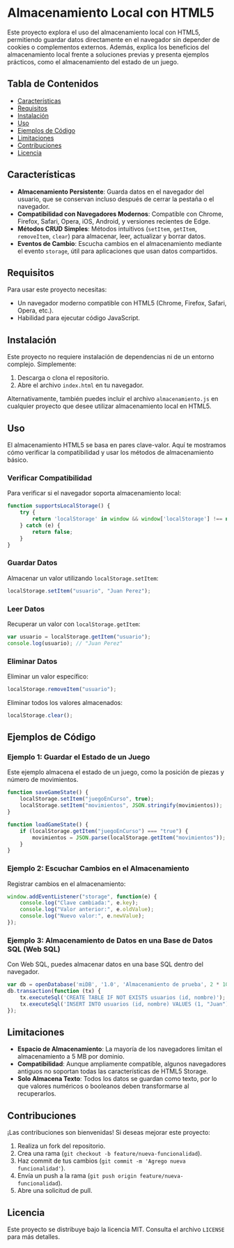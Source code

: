 # Almacenamiento Local con HTML5

Este proyecto explora el uso del almacenamiento local con HTML5, permitiendo guardar datos directamente en el navegador sin depender de cookies o complementos externos. Además, explica los beneficios del almacenamiento local frente a soluciones previas y presenta ejemplos prácticos, como el almacenamiento del estado de un juego.

## Tabla de Contenidos
- [Características](#características)
- [Requisitos](#requisitos)
- [Instalación](#instalación)
- [Uso](#uso)
- [Ejemplos de Código](#ejemplos-de-código)
- [Limitaciones](#limitaciones)
- [Contribuciones](#contribuciones)
- [Licencia](#licencia)

## Características
- **Almacenamiento Persistente**: Guarda datos en el navegador del usuario, que se conservan incluso después de cerrar la pestaña o el navegador.
- **Compatibilidad con Navegadores Modernos**: Compatible con Chrome, Firefox, Safari, Opera, iOS, Android, y versiones recientes de Edge.
- **Métodos CRUD Simples**: Métodos intuitivos (`setItem`, `getItem`, `removeItem`, `clear`) para almacenar, leer, actualizar y borrar datos.
- **Eventos de Cambio**: Escucha cambios en el almacenamiento mediante el evento `storage`, útil para aplicaciones que usan datos compartidos.

## Requisitos
Para usar este proyecto necesitas:
- Un navegador moderno compatible con HTML5 (Chrome, Firefox, Safari, Opera, etc.).
- Habilidad para ejecutar código JavaScript.

## Instalación
Este proyecto no requiere instalación de dependencias ni de un entorno complejo. Simplemente:
1. Descarga o clona el repositorio.
2. Abre el archivo `index.html` en tu navegador.

Alternativamente, también puedes incluir el archivo `almacenamiento.js` en cualquier proyecto que desee utilizar almacenamiento local en HTML5.

## Uso
El almacenamiento HTML5 se basa en pares clave-valor. Aquí te mostramos cómo verificar la compatibilidad y usar los métodos de almacenamiento básico.

### Verificar Compatibilidad
Para verificar si el navegador soporta almacenamiento local:
```javascript
function supportsLocalStorage() {
    try {
        return 'localStorage' in window && window['localStorage'] !== null;
    } catch (e) {
        return false;
    }
}
```

### Guardar Datos
Almacenar un valor utilizando `localStorage.setItem`:
```javascript
localStorage.setItem("usuario", "Juan Perez");
```

### Leer Datos
Recuperar un valor con `localStorage.getItem`:
```javascript
var usuario = localStorage.getItem("usuario");
console.log(usuario); // "Juan Perez"
```

### Eliminar Datos
Eliminar un valor específico:
```javascript
localStorage.removeItem("usuario");
```

Eliminar todos los valores almacenados:
```javascript
localStorage.clear();
```

## Ejemplos de Código

### Ejemplo 1: Guardar el Estado de un Juego
Este ejemplo almacena el estado de un juego, como la posición de piezas y número de movimientos.
```javascript
function saveGameState() {
    localStorage.setItem("juegoEnCurso", true);
    localStorage.setItem("movimientos", JSON.stringify(movimientos));
}

function loadGameState() {
    if (localStorage.getItem("juegoEnCurso") === "true") {
        movimientos = JSON.parse(localStorage.getItem("movimientos"));
    }
}
```

### Ejemplo 2: Escuchar Cambios en el Almacenamiento
Registrar cambios en el almacenamiento:
```javascript
window.addEventListener("storage", function(e) {
    console.log("Clave cambiada:", e.key);
    console.log("Valor anterior:", e.oldValue);
    console.log("Nuevo valor:", e.newValue);
});
```

### Ejemplo 3: Almacenamiento de Datos en una Base de Datos SQL (Web SQL)
Con Web SQL, puedes almacenar datos en una base SQL dentro del navegador.
```javascript
var db = openDatabase('miDB', '1.0', 'Almacenamiento de prueba', 2 * 1024 * 1024);
db.transaction(function (tx) {
    tx.executeSql('CREATE TABLE IF NOT EXISTS usuarios (id, nombre)');
    tx.executeSql('INSERT INTO usuarios (id, nombre) VALUES (1, "Juan")');
});
```

## Limitaciones
- **Espacio de Almacenamiento**: La mayoría de los navegadores limitan el almacenamiento a 5 MB por dominio.
- **Compatibilidad**: Aunque ampliamente compatible, algunos navegadores antiguos no soportan todas las características de HTML5 Storage.
- **Solo Almacena Texto**: Todos los datos se guardan como texto, por lo que valores numéricos o booleanos deben transformarse al recuperarlos.

## Contribuciones
¡Las contribuciones son bienvenidas! Si deseas mejorar este proyecto:
1. Realiza un fork del repositorio.
2. Crea una rama (`git checkout -b feature/nueva-funcionalidad`).
3. Haz commit de tus cambios (`git commit -m 'Agrego nueva funcionalidad'`).
4. Envía un push a la rama (`git push origin feature/nueva-funcionalidad`).
5. Abre una solicitud de pull.

## Licencia
Este proyecto se distribuye bajo la licencia MIT. Consulta el archivo `LICENSE` para más detalles.

